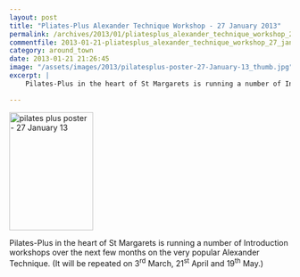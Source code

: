```yaml
---
layout: post
title: "Pliates-Plus Alexander Technique Workshop - 27 January 2013"
permalink: /archives/2013/01/pliatesplus_alexander_technique_workshop_27_januar.html
commentfile: 2013-01-21-pliatesplus_alexander_technique_workshop_27_januar
category: around_town
date: 2013-01-21 21:26:45
image: "/assets/images/2013/pilatesplus-poster-27-January-13_thumb.jpg"
excerpt: |
    Pilates-Plus in the heart of St Margarets is running a number of Introduction workshops over the next few months on the very popular Alexander Technique. (It will be repeated on 3<sup>rd</sup> March, 21<sup>st</sup> April and 19<sup>th</sup> May.)

---
```


<a href="/assets/images/2013/pilatesplus-poster-27-January-13.jpg" title="See larger version of - pilates plus poster -  27 January 13"><img src="/assets/images/2013/pilatesplus-poster-27-January-13_thumb.jpg" width="150" height="212" alt="pilates plus poster -  27 January 13" class="photo right" /></a>

Pilates-Plus in the heart of St Margarets is running a number of Introduction workshops over the next few months on the very popular Alexander Technique. (It will be repeated on 3<sup>rd</sup> March, 21<sup>st</sup> April and 19<sup>th</sup> May.)

